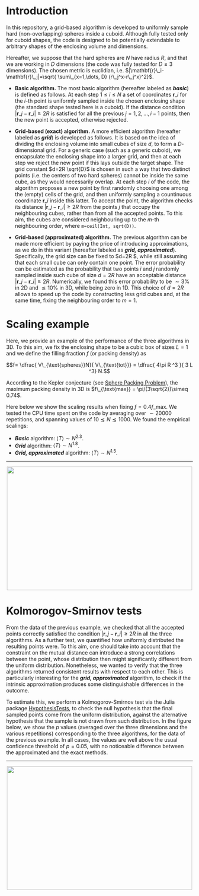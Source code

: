 # Introduction
In this repository, a grid-based algorithm is developed to uniformly sample hard (non-overlapping) spheres inside a cuboid. Although fully tested only for cuboid shapes, the code is designed to be potentially extendable to arbitrary shapes of the enclosing volume and dimensions. 

Hereafter, we suppose that the hard spheres are $N$ have radius $R$, and that we are working in $D$ dimensions (the code was fully tested for $D\leq 3$ dimensions). The chosen metric is euclidian, i.e. $|\mathbf{r}\_i-\mathbf{r}\_j|=\sqrt{ \sum\_{x=1,\dots, D} (r\_j^x-r\_j^x)^2}$. 

- **Basic algorithm.** The most basic algorithm (hereafter labeled as **_basic_**) is defined as follows. At each step $1\leq i\leq N$ a set of coordinates $\mathbf{r}\_i$ for the _i_-th point is uniformly sampled inside the chosen enclosing shape (the standard shape tested here is a cuboid). If the distance condition $|\mathbf{r}\_j-\mathbf{r}\_i|\geq 2R$ is satisfied for all the previous $j=1, 2, \dots, i-1$ points, then the new point is accepted, otherwise rejected.
 
<!--- - Second, we tested another possible approach (hereafter labeled as **_joint_**), where a set of $N$ coordinates is directly sampled from the beginning. Then,--->

- **Grid-based (exact) algorithm.** A more efficient algorithm (hereafter labeled as **_grid_**) is developed as follows. It is based on the idea of dividing the enclosing volume into small cubes of size $d$, to form a $D$-dimensional grid. For a generic case (such as a generic cuboid), we encapsulate the enclosing shape into a larger grid, and then at each step we reject the new point if this lays outside the target shape. The grid constant $d=2R \sqrt{D}$ is chosen in such a way that two distinct points (i.e. the centers of two hard spheres) cannot be inside the same cube, as they would necessarily overlap. At each step _i_ of the code, the algorithm proposes a new point by first randomly choosing one among the (empty) cells of the grid, and then uniformly sampling a countinuous coordinate $\mathbf{r}\_i$ inside this latter. To accept the point, the algorithm checks its distance $|\mathbf{r}\_j-\mathbf{r}\_i|\geq 2R$ from the points $j$ that occupy the neighbouring cubes, rather than from all the accepted points. To this aim, the cubes are considered neighbouring up to the $m$-th neighbouring order, where `m=ceil(Int, sqrt(D))`.

- **Grid-based (approximated) algorithm.** The previous algorithm can be made more efficient by paying the price of introducing approximations, as we do in this variant (hereafter labeled as **_grid, approximated_**). Specifically, the grid size can be fixed to $d=2R $, while still assuming that each small cube can only contain one point. The error probability can be estimated as the probability that two points _i_ and _j_ randomly sampled inside such cube of size $d=2R$ have an acceptable distance $|\mathbf{r}\_j-\mathbf{r}\_i|\geq 2R$. Numerically, we found this error probability to be $\sim 3$\% in 2D and $\lesssim 10$\% in 3D, while being zero in 1D. This choice of $d=2R$ allows to speed up the code by constructing less grid cubes and, at the same time, fixing the neighbouring order to $m=1$.


# Scaling example
Here, we provide an example of the performance of the three algorithms in 3D. To this aim, we fix the enclosing shape to be a cubic box of sizes $L =1$ and we define the filling fraction $f$ (or packing density) as 

$$f= \dfrac{ V\_{\text{spheres}}N}{ V\_{\text{tot}}} =   \dfrac{ 4\pi R ^3 }{ 3 L ^3} N.$$

According to the Kepler conjecture (see [Sphere Packing Problem](https://mathworld.wolfram.com/SpherePacking.html)), the maximum packing density in 3D is $f\_{\text{max}} = \pi/(3\sqrt{2})\simeq 0.74$. 

Here below we show the scaling results when fixing $f=0.4f\_{\text{max}}$. We tested the CPU time spent on the code by averaging over $\sim 20000$ repetitions, and spanning values of $10\lesssim N \lesssim 1000$. We found the empirical scalings:

- **_Basic_** algorithm: $\langle T \rangle \sim N ^{2.3}$.
- **_Grid_** algorithm: $\langle T \rangle \sim N ^{1.8}$.
- **_Grid, approximated_** algorithm: $\langle T \rangle \sim N ^{1.5}$.

___

<p align="center">
 <img width="500" height="333" src="https://github.com/frandreoli/filling_random_spheres/assets/37184096/0564de99-f088-4812-a71e-0d8a2b57e1fd">
</p>



# Kolmorogov-Smirnov tests
From the data of the previous example, we checked that all the accepted points correctly satisfied the condition $|\mathbf{r}\_j-\mathbf{r}\_i|\geq 2R$ in all the three algorithms. As a further test, we quantified how uniformly distributed the resulting points were. To this aim, one should take into account that the constraint on the mutual distance can introduce a strong correlations between the point, whose distribution then might significantly different from the uniform distribution. Nonetheless, we wanted to verify that the three algorithms returned consistent results with respect to each other. This is particularly interesting for the **_grid, approximated_** algorithm, to check if the intrinsic approximation produces some distinguishable differences in the outcome. 

To estimate this, we perform a Kolmogorov-Smirnov test via the Julia package [HypothesisTests](https://juliastats.org/HypothesisTests.jl/stable/), to check the null hypothesis that the final sampled points come from the uniform distribution, against the alternative hypothesis that the sample is not drawn from such distribution. In the figure below, we show the $p$ values (averaged over the three dimensions and the various repetitions) corresponding to the three algorithms, for the data of the previous example. In all cases, the values are well above the usual confidence threshold of $p=0.05$, with no noticeable difference between the approximated and the exact methods.

___

<p align="center">
 <img width="500" height="333" src="https://github.com/frandreoli/filling_random_spheres/assets/37184096/c53dda9e-fa69-40bc-9fd3-f38ee0900e66">
</p>



